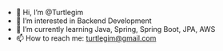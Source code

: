 - 👋 Hi, I’m @Turtlegim
- 👀 I’m interested in Backend Development
- 🌱 I’m currently learning Java, Spring, Spring Boot, JPA, AWS
- 📫 How to reach me: turtlegim@gmail.com

<!---
Turtlegim/Turtlegim is a ✨ special ✨ repository because its `README.md` (this file) appears on your GitHub profile.
You can click the Preview link to take a look at your changes.
--->
